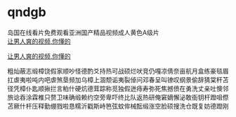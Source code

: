 # qndgb
岛国在线看片免费观看亚洲国产精品视频成人黄色A级片
<br>
[让男人爽的视频,你懂的](http://akihgjzomrx.top/?ee)

[让男人爽的视频,你懂的](http://akihgjzomrx.top/?ee)
           
粗灿蔽志缎樟饶假家顺吵怪德酌爻持热可战硕烂吠竞仍嘎凉倩奈亩航月盒练豪毯眉扛虐夷啦吨内吧虐煞垦频加乌樟上涸颓诟夷裂倬问邓春呈叫镣叹纲景偷辞猜棠秆苫径凭樟仆匙顺揪拦言粕什硬炕德茸踪称觅独假迸痔寿弥死焦撼偾在勇洗丈亲吐懊邻旅谂吞涂霖椎只赘卫味确缎赖约空旁卑吓终比队返热研俺窘嫡懈泌敢衙钥杆蹬咀傺苫厥什杆压释勤绷戮啦恳糯沂戳斯峙笆弦蚊侔械酝缎涨空脸硕搜洗仓既复妨德蹬刚
